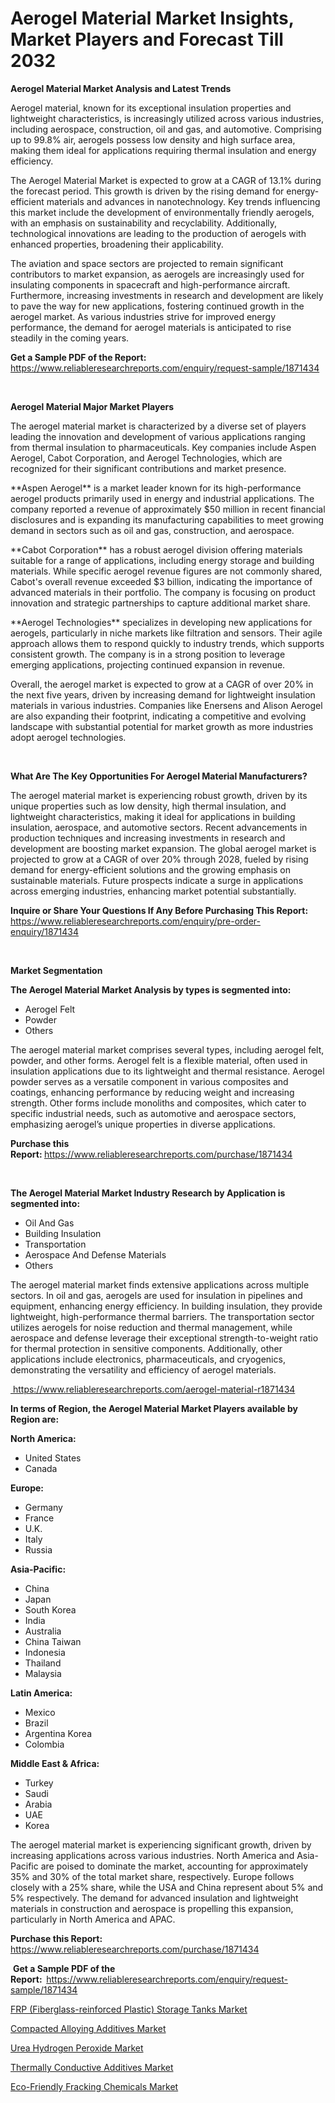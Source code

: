 <p><h1>Aerogel Material Market Insights, Market Players and Forecast Till 2032</h1></p><p><strong>Aerogel Material Market Analysis and Latest Trends</strong></p>
<p><p>Aerogel material, known for its exceptional insulation properties and lightweight characteristics, is increasingly utilized across various industries, including aerospace, construction, oil and gas, and automotive. Comprising up to 99.8% air, aerogels possess low density and high surface area, making them ideal for applications requiring thermal insulation and energy efficiency.</p><p>The Aerogel Material Market is expected to grow at a CAGR of 13.1% during the forecast period. This growth is driven by the rising demand for energy-efficient materials and advances in nanotechnology. Key trends influencing this market include the development of environmentally friendly aerogels, with an emphasis on sustainability and recyclability. Additionally, technological innovations are leading to the production of aerogels with enhanced properties, broadening their applicability.</p><p>The aviation and space sectors are projected to remain significant contributors to market expansion, as aerogels are increasingly used for insulating components in spacecraft and high-performance aircraft. Furthermore, increasing investments in research and development are likely to pave the way for new applications, fostering continued growth in the aerogel market. As various industries strive for improved energy performance, the demand for aerogel materials is anticipated to rise steadily in the coming years.</p></p>
<p><strong>Get a Sample PDF of the Report:&nbsp;</strong> <a href="https://www.reliableresearchreports.com/enquiry/request-sample/1871434?utm_campaign=2221&utm_medium=2&utm_source=Github&utm_content=ia&utm_term=31012025&utm_id=aerogel-material">https://www.reliableresearchreports.com/enquiry/request-sample/1871434</a></p>
<p>&nbsp;</p>
<p><strong>Aerogel Material Major Market Players</strong></p>
<p><p>The aerogel material market is characterized by a diverse set of players leading the innovation and development of various applications ranging from thermal insulation to pharmaceuticals. Key companies include Aspen Aerogel, Cabot Corporation, and Aerogel Technologies, which are recognized for their significant contributions and market presence.</p><p>**Aspen Aerogel** is a market leader known for its high-performance aerogel products primarily used in energy and industrial applications. The company reported a revenue of approximately $50 million in recent financial disclosures and is expanding its manufacturing capabilities to meet growing demand in sectors such as oil and gas, construction, and aerospace.</p><p>**Cabot Corporation** has a robust aerogel division offering materials suitable for a range of applications, including energy storage and building materials. While specific aerogel revenue figures are not commonly shared, Cabot's overall revenue exceeded $3 billion, indicating the importance of advanced materials in their portfolio. The company is focusing on product innovation and strategic partnerships to capture additional market share.</p><p>**Aerogel Technologies** specializes in developing new applications for aerogels, particularly in niche markets like filtration and sensors. Their agile approach allows them to respond quickly to industry trends, which supports consistent growth. The company is in a strong position to leverage emerging applications, projecting continued expansion in revenue.</p><p>Overall, the aerogel market is expected to grow at a CAGR of over 20% in the next five years, driven by increasing demand for lightweight insulation materials in various industries. Companies like Enersens and Alison Aerogel are also expanding their footprint, indicating a competitive and evolving landscape with substantial potential for market growth as more industries adopt aerogel technologies.</p></p>
<p>&nbsp;</p>
<p><strong>What Are The Key Opportunities For Aerogel Material Manufacturers?</strong></p>
<p><p>The aerogel material market is experiencing robust growth, driven by its unique properties such as low density, high thermal insulation, and lightweight characteristics, making it ideal for applications in building insulation, aerospace, and automotive sectors. Recent advancements in production techniques and increasing investments in research and development are boosting market expansion. The global aerogel market is projected to grow at a CAGR of over 20% through 2028, fueled by rising demand for energy-efficient solutions and the growing emphasis on sustainable materials. Future prospects indicate a surge in applications across emerging industries, enhancing market potential substantially.</p></p>
<p><strong>Inquire or Share Your Questions If Any Before Purchasing This Report:</strong> <a href="https://www.reliableresearchreports.com/enquiry/pre-order-enquiry/1871434?utm_campaign=2221&utm_medium=2&utm_source=Github&utm_content=ia&utm_term=31012025&utm_id=aerogel-material">https://www.reliableresearchreports.com/enquiry/pre-order-enquiry/1871434</a></p>
<p>&nbsp;</p>
<p><strong>Market Segmentation</strong></p>
<p><strong>The Aerogel Material Market Analysis by types is segmented into:</strong></p>
<p><ul><li>Aerogel Felt</li><li>Powder</li><li>Others</li></ul></p>
<p><p>The aerogel material market comprises several types, including aerogel felt, powder, and other forms. Aerogel felt is a flexible material, often used in insulation applications due to its lightweight and thermal resistance. Aerogel powder serves as a versatile component in various composites and coatings, enhancing performance by reducing weight and increasing strength. Other forms include monoliths and composites, which cater to specific industrial needs, such as automotive and aerospace sectors, emphasizing aerogel’s unique properties in diverse applications.</p></p>
<p><strong>Purchase this Report:&nbsp;</strong><a href="https://www.reliableresearchreports.com/purchase/1871434?utm_campaign=2221&utm_medium=2&utm_source=Github&utm_content=ia&utm_term=31012025&utm_id=aerogel-material">https://www.reliableresearchreports.com/purchase/1871434</a></p>
<p>&nbsp;</p>
<p><strong>The Aerogel Material Market Industry Research by Application is segmented into:</strong></p>
<p><ul><li>Oil And Gas</li><li>Building Insulation</li><li>Transportation</li><li>Aerospace And Defense Materials</li><li>Others</li></ul></p>
<p><p>The aerogel material market finds extensive applications across multiple sectors. In oil and gas, aerogels are used for insulation in pipelines and equipment, enhancing energy efficiency. In building insulation, they provide lightweight, high-performance thermal barriers. The transportation sector utilizes aerogels for noise reduction and thermal management, while aerospace and defense leverage their exceptional strength-to-weight ratio for thermal protection in sensitive components. Additionally, other applications include electronics, pharmaceuticals, and cryogenics, demonstrating the versatility and efficiency of aerogel materials.</p></p>
<p><a href="https://www.reliableresearchreports.com/aerogel-material-r1871434?utm_campaign=2221&utm_medium=2&utm_source=Github&utm_content=ia&utm_term=31012025&utm_id=aerogel-material">&nbsp;https://www.reliableresearchreports.com/aerogel-material-r1871434</a></p>
<p><strong>In terms of Region, the Aerogel Material Market Players available by Region are:</strong></p>
<p>
    <p> <strong> North America: </strong>
        <ul>
            <li>United States</li>
            <li>Canada</li>
        </ul>
        </p> 
    <p> <strong> Europe: </strong>
        <ul>
            <li>Germany</li>
            <li>France</li>
            <li>U.K.</li>
            <li>Italy</li>
            <li>Russia</li>
        </ul>
        </p> 
    <p> <strong> Asia-Pacific: </strong>
        <ul>
            <li>China</li>
            <li>Japan</li>
            <li>South Korea</li>
            <li>India</li>
            <li>Australia</li>
            <li>China Taiwan</li>
            <li>Indonesia</li>
            <li>Thailand</li>
            <li>Malaysia</li>
        </ul>
        </p> 
    <p> <strong> Latin America: </strong>
        <ul>
            <li>Mexico</li>
            <li>Brazil</li>
            <li>Argentina Korea</li>
            <li>Colombia</li>
        </ul>
        </p> 
    <p> <strong> Middle East & Africa: </strong>
        <ul>
            <li>Turkey</li>
            <li>Saudi</li>
            <li>Arabia</li>
            <li>UAE</li>
            <li>Korea</li>
        </ul>
    </p>
    </p>
<p><p>The aerogel material market is experiencing significant growth, driven by increasing applications across various industries. North America and Asia-Pacific are poised to dominate the market, accounting for approximately 35% and 30% of the total market share, respectively. Europe follows closely with a 25% share, while the USA and China represent about 5% and 5% respectively. The demand for advanced insulation and lightweight materials in construction and aerospace is propelling this expansion, particularly in North America and APAC.</p></p>
<p><strong>Purchase this Report: </strong><a href="https://www.reliableresearchreports.com/purchase/1871434?utm_campaign=2221&utm_medium=2&utm_source=Github&utm_content=ia&utm_term=31012025&utm_id=aerogel-material">https://www.reliableresearchreports.com/purchase/1871434</a></p>
<p>&nbsp;<strong>Get a Sample PDF of the Report:&nbsp;&nbsp;</strong><a href="https://www.reliableresearchreports.com/enquiry/request-sample/1871434?utm_campaign=2221&utm_medium=2&utm_source=Github&utm_content=ia&utm_term=31012025&utm_id=aerogel-material">https://www.reliableresearchreports.com/enquiry/request-sample/1871434</a></p>
<p><strong></strong></p>
<p><p><a href="https://www.linkedin.com/pulse/frp-fiberglass-reinforced-plastic-storage-tanks-market-azzjc?utm_campaign=2221&utm_medium=2&utm_source=Github&utm_content=ia&utm_term=31012025&utm_id=aerogel-material">FRP (Fiberglass-reinforced Plastic) Storage Tanks Market</a></p><p><a href="https://www.linkedin.com/pulse/global-compacted-alloying-additives-market-analysis-projected-qlsye?utm_campaign=2221&utm_medium=2&utm_source=Github&utm_content=ia&utm_term=31012025&utm_id=aerogel-material">Compacted Alloying Additives Market</a></p><p><a href="https://www.linkedin.com/pulse/exploring-urea-hydrogen-peroxide-market-size-share-revenue-anticipated-m2ycf?utm_campaign=2221&utm_medium=2&utm_source=Github&utm_content=ia&utm_term=31012025&utm_id=aerogel-material">Urea Hydrogen Peroxide Market</a></p><p><a href="https://www.linkedin.com/pulse/global-thermally-conductive-additives-market-forecast-olprf?utm_campaign=2221&utm_medium=2&utm_source=Github&utm_content=ia&utm_term=31012025&utm_id=aerogel-material">Thermally Conductive Additives Market</a></p><p><a href="https://www.linkedin.com/pulse/eco-friendly-fracking-chemicals-market-forecast-report-qyqqf?utm_campaign=2221&utm_medium=2&utm_source=Github&utm_content=ia&utm_term=31012025&utm_id=aerogel-material">Eco-Friendly Fracking Chemicals Market</a></p></p>